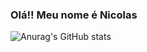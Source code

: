 ###  Olá!! Meu nome é Nicolas

![Anurag's GitHub stats](https://github-readme-stats.vercel.app/api?username=NicolasDoiradoo&show_icons=true&theme=dark)

